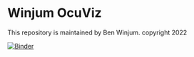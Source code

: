#  Winjum OcuViz

This repository is maintained by Ben Winjum.
copyright 2022

[![Binder](https://mybinder.org/badge_logo.svg)](https://mybinder.org/v2/gh/benjum/ocujum/HEAD?eyeviz.ipynb)
